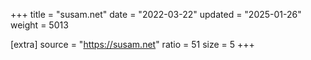 +++
title = "susam.net"
date = "2022-03-22"
updated = "2025-01-26"
weight = 5013

[extra]
source = "https://susam.net"
ratio = 51
size = 5
+++
